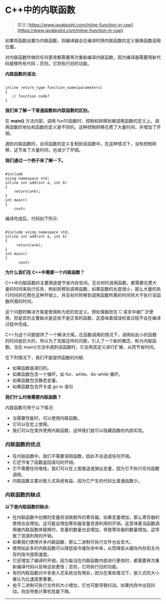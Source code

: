 # C++中的内联函数

> 原文:[https://www.javatpoint.com/inline-function-in-cpp](https://www.javatpoint.com/inline-function-in-cpp)

如果将函数设置为内联函数，则编译器会在编译时用内联函数的定义替换函数调用位置。

对内联函数所做的任何更改都需要再次重新编译内联函数，因为编译器需要用新代码替换所有代码；否则，它将执行旧的功能。

**内联函数的语法:**

```

inline return_type function_name(parameters)
{
   // function code?
} 

```

**我们来了解一下普通函数和内联函数的区别。**

在 **main()** 方法内部，调用 fun1()函数时，控制权转移到被调用函数的定义上。调用函数的地址和函数的定义是不同的。这种控制转移花费了大量时间，并增加了开销。

遇到内联函数时，会将函数的定义复制到该函数中。在这种情况下，没有控制转移，这节省了大量时间，也减少了开销。

**我们通过一个例子来了解一下。**

```

#include 
using namespace std;
inline int add(int a, int b)
{
    return(a+b);
}
int main()
{
    cout<
```

编译完成后，代码如下所示:

```

#include using namespace std;
inline int add(int a, int b)
{
     return(a+b); 
}
int main()
{
      cout<
```

**为什么我们在 C++中需要一个内联函数？**

C++中内联函数的主要用途是节省内存空间。无论何时调用函数，都需要花费大量的时间来执行任务，例如转移到调用函数。如果函数的长度很小，那么大量的执行时间将花费在这种开销上，并且有时转移到调用函数所需的时间将大于执行该函数所需的时间。

这个问题的解决方案是使用称为宏的宏定义。预处理器宏在 C 语言中被广泛使用，但是宏的主要缺点是这些不是正常的函数，这意味着错误检查过程不会在编译过程中完成。

C++为这个问题提供了一个解决方案。在函数调用的情况下，调用如此小的函数的时间是巨大的，所以为了克服这样的问题，引入了一个新的概念，称为内联函数。当在 main()方法中遇到该函数时，它会用其定义进行扩展，从而节省时间。

在下列情况下，我们不能提供函数的内联:

*   如果函数是递归的。
*   如果函数包含一个循环，如 for、while、do-while 循环。
*   如果函数包含静态变量。
*   如果函数包含开关或 go to 语句

**我们什么时候需要内联函数？**

内联函数可用于以下情况:

*   当需要性能时，可以使用内联函数。
*   它可以在宏上使用。
*   我们可以在类外使用内联函数，这样我们就可以隐藏函数的内部实现。

### 内联函数的优点

*   在内联函数中，我们不需要调用函数，因此不会造成任何开销。
*   它还节省了函数返回语句的开销。
*   它不需要任何堆栈，我们可以在上面推送或弹出变量，因为它不执行任何函数调用。
*   内联函数主要对嵌入式系统有益，因为它产生的代码比普通函数少。

### 内联函数的缺点

**以下是内联函数的缺点:**

*   在内联函数中创建的变量将消耗额外的寄存器。如果变量增加，那么寄存器的使用也会增加，这可能会增加寄存器变量资源利用的开销。这意味着当函数调用被内联函数体替换时，变量的数量也会增加，导致寄存器的数量增加。这导致了资源利用的开销。
*   如果我们使用许多内联函数，那么二进制可执行文件也会变大。
*   使用如此多的内联函数可以降低指令缓存命中率，从而降低从缓存内存到主内存的指令提取速度。
*   它还增加了编译时开销，因为每当在内联函数内部进行更改时，都需要再次重新编译代码以反映这些更改；否则，它将执行旧的功能。
*   有时内联函数对许多嵌入式系统没有用处，因为在某些情况下，嵌入式的大小被认为比速度更重要。
*   由于二进制可执行文件的大小增加，它也可能导致抖动。如果内存中出现抖动，则会导致计算机性能下降。

* * *
